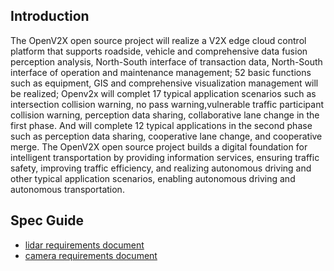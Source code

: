 ## Introduction

The OpenV2X open source project will realize a V2X edge cloud control platform that supports
roadside, vehicle and comprehensive data fusion perception analysis, North-South interface of
transaction data, North-South interface of operation and maintenance management; 52 basic functions
such as equipment, GIS and comprehensive visualization management will be realized; Openv2x will
complet 17 typical application scenarios such as intersection collision warning, no pass
warning,vulnerable traffic participant collision warning, perception data sharing, collaborative
lane change in the first phase. And will complete 12 typical applications in the second phase such
as perception data sharing, cooperative lane change, and cooperative merge. The OpenV2X open source
project builds a digital foundation for intelligent transportation by providing information
services, ensuring traffic safety, improving traffic efficiency, and realizing autonomous driving
and other typical application scenarios, enabling autonomous driving and autonomous transportation.

## Spec Guide

- [lidar requirements document](/spec/lidar.md)
- [camera requirements document](https://github.com/open-v2x/docs/issues/101)
